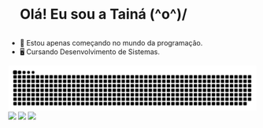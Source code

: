 <!-- TITLE -->
<div id="user-content-toc">
  <ul align="left">
    <summary><h1 style="display: inline-block">Olá! Eu sou a Tainá (^o^)/</h1></summary>
</div>

<!-- PRESENTATION -->
* 🚩 Estou apenas começando no mundo da programação.
* 🖥️ Cursando Desenvolvimento de Sistemas.

<!-- COMMIT SNAKE -->
<picture>
  <source media="(prefers-color-scheme: dark)" srcset="https://raw.githubusercontent.com/taina8/taina8/output/github-contribution-grid-snake-dark.svg">
  <source media="(prefers-color-scheme: light)" srcset="https://raw.githubusercontent.com//taina8/taina8/output/github-contribution-grid-snake.svg">
  <img alt="github contribution grid snake animation" src="https://raw.githubusercontent.com//taina8/taina8/output/github-contribution-grid-snake.svg">
</picture>

<!-- LINKS -->
<div>
  <a href="mailto:tainaestefanim@gmail.com" target="_blank"><img width="8.8%" src="https://img.shields.io/badge/Gmail-D14836?style=for-the-badge&logo=gmail&logoColor=white" target="_blank"></a>
  <a href="https://www.linkedin.com/in/tainá-estefani-martins/" target="_blank"><img width="11%" src="https://img.shields.io/badge/LinkedIn-0077B5?style=for-the-badge&logo=linkedin&logoColor=white" target="_blank"></a>
  <a href="https://www.instagram.com/ta.i.n.a" target="_blank"><img width="12.5%" src="https://img.shields.io/badge/Instagram-E4405F?style=for-the-badge&logo=instagram&logoColor=white" target="_blank"></a>
</div>
